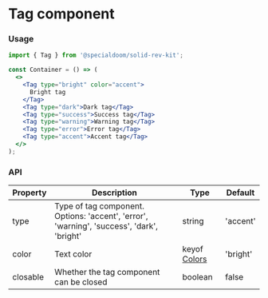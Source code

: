 # Tag component

### Usage

```jsx
import { Tag } from '@specialdoom/solid-rev-kit';

const Container = () => (
  <>
    <Tag type="bright" color="accent">
      Bright tag
    </Tag>
    <Tag type="dark">Dark tag</Tag>
    <Tag type="success">Success tag</Tag>
    <Tag type="warning">Warning tag</Tag>
    <Tag type="error">Error tag</Tag>
    <Tag type="accent">Accent tag</Tag>
  </>
);
```

### API

| Property | Description                                                                               | Type                                         | Default  |
| -------- | ----------------------------------------------------------------------------------------- | -------------------------------------------- | -------- |
| type     | Type of tag component. Options: 'accent', 'error', 'warning', 'success', 'dark', 'bright' | string                                       | 'accent' |
| color    | Text color                                                                                | keyof [Colors](https://tinyurl.com/2p97bv3t) | 'bright' |
| closable | Whether the tag component can be closed                                                   | boolean                                      | false    |
